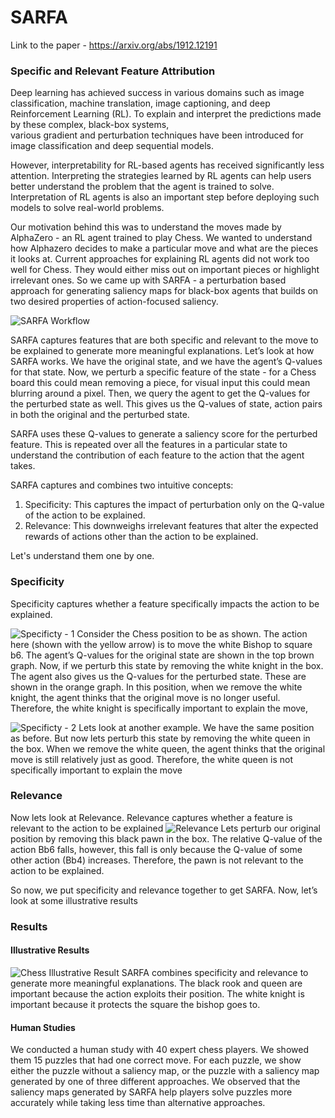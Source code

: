 # SARFA
Link to the paper - https://arxiv.org/abs/1912.12191 
### Specific and Relevant Feature Attribution
Deep learning has achieved success in various domains such as image classification, machine translation, image captioning, and deep Reinforcement Learning (RL). To explain and interpret the predictions made by these complex, black-box systems,  
various gradient and perturbation techniques have been introduced for image classification and deep sequential models.

However, interpretability for RL-based agents has received significantly less attention. Interpreting the strategies learned by RL agents can help users better understand the problem that the agent is trained to solve. Interpretation of RL agents is also an important step before deploying such models to solve real-world problems.

Our motivation behind this was to understand the moves made by AlphaZero - an RL agent trained to play Chess. We wanted to understand how Alphazero decides to make a particular move and what are the pieces it looks at. Current approaches for explaining RL agents did not work too well for Chess. They would either miss out on important pieces or highlight irrelevant ones. So we came up with SARFA - a perturbation based approach for generating saliency maps for black-box agents that builds on two desired properties of action-focused saliency. 

![SARFA Workflow](https://github.com/nikaashpuri/sarfa-saliency/blob/master/Images%20for%20blog:readme/SARFA%20Workflow.png)

SARFA captures features that are both specific and relevant to the move to be explained to generate more meaningful explanations. Let’s look at how SARFA works. We have the original state, and we have the agent’s Q-values for that state. 
Now, we perturb a specific feature of the state - for a Chess board this could mean removing a piece, for visual input this could mean blurring around a pixel. Then, we query the agent to get the Q-values for the perturbed state as well. This gives us the Q-values of state, action pairs in both the original and the perturbed state.

SARFA uses these Q-values to generate a saliency score for the perturbed feature. This is repeated over all the features in a particular state to understand the contribution of each feature to the action that the agent takes.

SARFA captures and combines two intuitive concepts:
1. Specificity: This captures the impact of perturbation only on the Q-value of the action to be explained. 
2. Relevance: This downweighs irrelevant features that alter the expected rewards of actions other than the action to be explained.

Let's understand them one by one.
### Specificity
Specificity captures whether a feature specifically impacts the action to be explained.

![Specificty - 1](https://github.com/nikaashpuri/sarfa-saliency/blob/master/Specificty%201.png)
Consider the Chess position to be as shown. The action here (shown with the yellow arrow) is to move the white Bishop to square b6. The agent’s Q-values for the original state are shown in the top brown graph. Now, if we perturb this state by removing the white knight in the box. The agent also gives us the Q-values for the perturbed state. These are shown in the orange graph. In this position, when we remove the white knight, the agent thinks that the original move is no longer useful.
Therefore, the white knight is specifically important to explain the move,

![Specificty - 2](https://github.com/nikaashpuri/sarfa-saliency/blob/master/Images%20for%20blog:readme/Specificity%202.png)
Lets look at another example. We have the same position as before. But now lets perturb this state by removing the white queen in the box. When we remove the white queen, the agent thinks that the original move is still relatively just as good. Therefore, the white queen is not specifically important to explain the move  


### Relevance
Now lets look at Relevance. Relevance captures whether a feature is relevant to the action to be explained 
![Relevance](https://github.com/nikaashpuri/sarfa-saliency/blob/master/Images%20for%20blog:readme/Relevance.png)
Lets perturb our original position by removing this black pawn in the box. The relative Q-value of the action Bb6 falls, however, this fall is only because the Q-value of some other action (Bb4) increases. Therefore, the pawn is not relevant to the action to be explained. 

So now, we put specificity and relevance together to get SARFA. Now, let’s look at some illustrative results

### Results

#### Illustrative Results
![Chess Illustrative Result](https://github.com/nikaashpuri/sarfa-saliency/blob/master/Images%20for%20blog:readme/Results.png)
SARFA combines specificity and relevance to generate more meaningful explanations. The black rook and queen are important because the action exploits their position. The white knight is important because it protects the square the bishop goes to.  


#### Human Studies
We conducted a human study with 40 expert chess players. We showed them 15 puzzles that had one correct move. 
For each puzzle, we show either the puzzle without a saliency map, or the puzzle with a saliency map generated by one of three different approaches. We observed that the saliency maps generated by SARFA help players solve puzzles more accurately while taking less time than alternative approaches.
